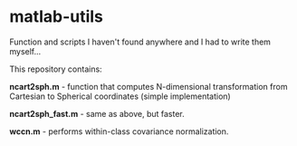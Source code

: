 # matlab-utils

Function and scripts I haven't found anywhere and I had to write them myself... 

This repository contains:

<b>ncart2sph.m</b> - function that computes N-dimensional transformation from Cartesian to Spherical coordinates (simple implementation)

<b>ncart2sph_fast.m</b> - same as above, but faster.

<b>wccn.m</b> - performs within-class covariance normalization.
